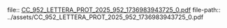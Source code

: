 file:: [CC_952_LETTERA_PROT_2025_952_1736983943725_0.pdf](../assets/CC_952_LETTERA_PROT_2025_952_1736983943725_0.pdf)
file-path:: ../assets/CC_952_LETTERA_PROT_2025_952_1736983943725_0.pdf
